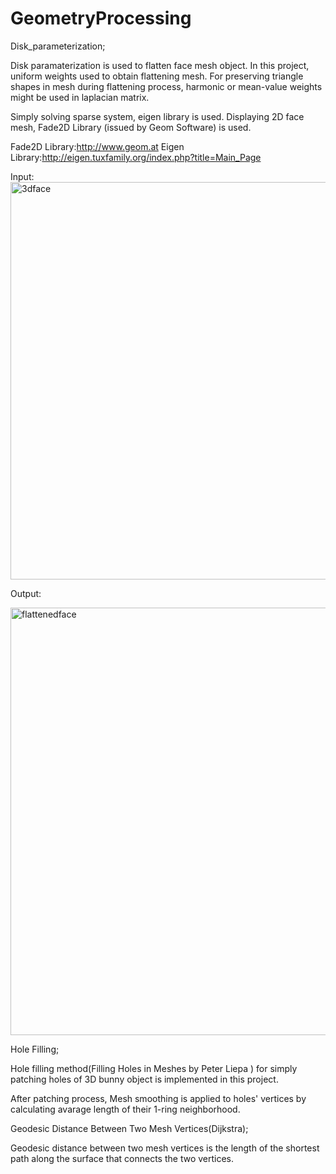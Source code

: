 # GeometryProcessing

Disk_parameterization;

Disk paramaterization is used to flatten face mesh object. In this project, uniform weights used to obtain flattening mesh. 
For preserving triangle shapes in mesh during flattening process, harmonic or mean-value weights might be used in laplacian matrix.

Simply solving sparse system, eigen library is used.
Displaying 2D face mesh, Fade2D Library (issued by Geom Software) is used.


Fade2D Library:http://www.geom.at
Eigen Library:http://eigen.tuxfamily.org/index.php?title=Main_Page

Input:
<img width="636" alt="3dface" src="https://user-images.githubusercontent.com/36789930/52198992-d1f09380-2875-11e9-8fe4-5965cbc7a87e.png">

Output:

<img width="684" alt="flattenedface" src="https://user-images.githubusercontent.com/36789930/52199011-e46acd00-2875-11e9-9149-7c1339492586.png">


Hole Filling;

Hole filling method(Filling Holes in Meshes by Peter Liepa ) for simply patching holes of 3D bunny object is implemented in this project.

After patching process, Mesh smoothing is applied to holes' vertices by calculating avarage length of their 1-ring neighborhood.

Geodesic Distance Between Two Mesh Vertices(Dijkstra);

Geodesic distance between two mesh vertices is the length of the shortest path along the surface that connects the two vertices.

